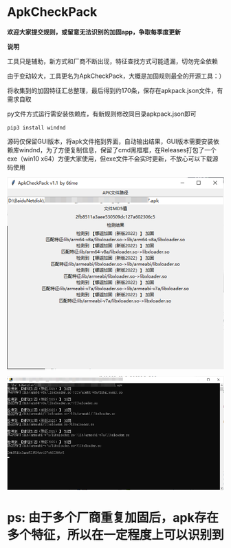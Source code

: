 # ApkCheckPack

**欢迎大家提交规则，或留意无法识别的加固app，争取每季度更新**

**说明**

工具只是辅助，新方式和厂商不断出现，特征查找方式可能遗漏，切勿完全依赖

由于变动较大，工具更名为ApkCheckPack，大概是加固规则最全的开源工具：）

将收集到的加固特征汇总整理，最后得到约170条，保存在apkpack.json文件，有需求自取

py文件方式运行需安装依赖库，有新规则修改同目录apkpack.json即可

```
pip3 install windnd
```

源码仅保留GUI版本，将apk文件拖到界面，自动输出结果，GUI版本需要安装依赖库windnd，为了方便复制信息，保留了cmd黑框框，在Releases打包了一个exe（win10 x64）方便大家使用，但exe文件不会实时更新，不放心可以下载源码使用

![gui1](gui1.png)

![cmd1](cmd1.png)


# ps: 由于多个厂商重复加固后，apk存在多个特征，所以在一定程度上可以识别到


